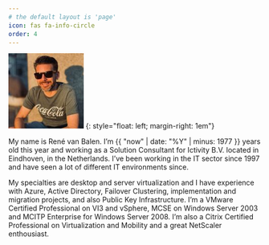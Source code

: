 ```yaml
---
# the default layout is 'page'
icon: fas fa-info-circle
order: 4
---
```


![René](../assets/images/rene-150x150.jpg)
{: style="float: left; margin-right: 1em"}

My name is René van Balen. I’m {{ "now" | date: "%Y" | minus: 1977 }} years old this year and working as a Solution Consultant for Ictivity B.V. located in Eindhoven, in the Netherlands. I’ve been working in the IT sector since 1997 and have seen a lot of different IT environments since.

My specialties are desktop and server virtualization and I have experience with Azure, Active Directory, Failover Clustering, implementation and migration projects, and also Public Key Infrastructure. I’m a VMware Certified Professional on VI3 and vSphere, MCSE on Windows Server 2003 and MCITP Enterprise for Windows Server 2008. I’m also a Citrix Certified Professional on Virtualization and Mobility and a great NetScaler enthousiast.
